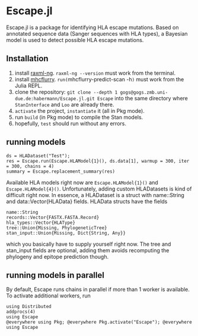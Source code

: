 # Escape.jl

Escape.jl is a package for identifying HLA escape mutations. Based on annotated sequence data (Sanger sequences with HLA types), a Bayesian model is used to detect possible HLA escape mutations.

## Installation

1. install [raxml-ng](https://github.com/amkozlov/raxml-ng). `raxml-ng --version` must work
    from the terminal.
2. install [mhcflurry](https://github.com/openvax/mhcflurry).
    `run(`mhcflurry-predict-scan -h`)` must work from the Julia REPL.
3. clone the repository: `git clone --depth 1 gogs@gogs.zmb.uni-due.de:habermann/Escape.jl.git Escape`
    into the same directory where `StanInterface` and `Loo` are already there.
4. `activate` the project, `instantiate` it (all in Pkg mode).
5. run `build` (in Pkg mode) to compile the Stan models.
6. hopefully, `test` should run without any errors.

## running models

```
ds = HLADataset("Test");
res = Escape.run(Escape.HLAModel{1}(), ds.data[1], warmup = 300, iter = 300, chains = 4)
summary = Escape.replacement_summary(res)
```

Available HLA models right now are `Escape.HLAModel{1}()` and `Escape.HLAModel{4}()`.
Unfortunately, adding custom HLADatasets is kind of difficult right now.
In essence, a HLADataset is a struct with name::String and data::Vector{HLAData} fields.
HLAData structs have the fields

```
name::String
records::Vector{FASTX.FASTA.Record}
hla_types::Vector{HLAType}
tree::Union{Missing, PhylogeneticTree}
stan_input::Union{Missing, Dict{String, Any}}
```

which you basically have to supply yourself right now. The tree and stan_input fields
are optional, adding them avoids recomputing the phylogeny and epitope prediction though.
 
## running models in parallel

By default, Escape runs chains in parallel if more than 1 worker is available.
To activate additional workers, run

```
using Distributed
addprocs(4)
using Escape
@everywhere using Pkg; @everywhere Pkg.activate("Escape"); @everywhere using Escape
```

